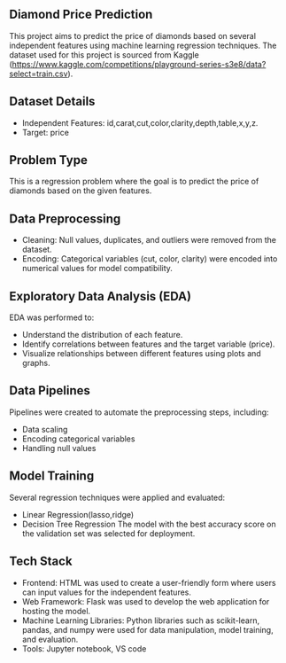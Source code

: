 ## Diamond Price Prediction

This project aims to predict the price of diamonds based on several independent features using machine learning regression techniques. The dataset used for this project is sourced from Kaggle (https://www.kaggle.com/competitions/playground-series-s3e8/data?select=train.csv).

## Dataset Details

- Independent Features: id,carat,cut,color,clarity,depth,table,x,y,z.
- Target: price

## Problem Type

This is a regression problem where the goal is to predict the price of diamonds based on the given features.

## Data Preprocessing

- Cleaning: Null values, duplicates, and outliers were removed from the dataset.
- Encoding: Categorical variables (cut, color, clarity) were encoded into numerical values for model compatibility.

## Exploratory Data Analysis (EDA)

EDA was performed to:
- Understand the distribution of each feature.
- Identify correlations between features and the target variable (price).
- Visualize relationships between different features using plots and graphs.

## Data Pipelines

Pipelines were created to automate the preprocessing steps, including:
- Data scaling
- Encoding categorical variables
- Handling null values

## Model Training

Several regression techniques were applied and evaluated:
- Linear Regression(lasso,ridge)
- Decision Tree Regression
The model with the best accuracy score on the validation set was selected for deployment.

## Tech Stack

- Frontend: HTML was used to create a user-friendly form where users can input values for the independent features.
- Web Framework: Flask was used to develop the web application for hosting the model.
- Machine Learning Libraries: Python libraries such as scikit-learn, pandas, and numpy were used for data manipulation, model training, and evaluation.
- Tools: Jupyter notebook, VS code

